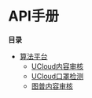 

#  API手册


**目录**

* [算法平台](uai-algorithm/api/alg-platform/overview)
    * [UCloud内容审核](/uai-algorithm/api/alg-platform/ucloud-censor)
    * [UCloud口罩检测](/uai-algorithm/api/alg-platform/ucloud-mask)
    * [图普内容审核](/uai-algorithm/api/alg-platform/tupu-censor)